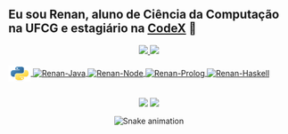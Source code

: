 ## Eu sou Renan, aluno de Ciência da Computação na UFCG e estagiário na  <a href = "https://codexjr.com.br/">CodeX</a> 🤠

<div align="center">
  <a href="https://github.com/renanbcunderline">
  <img height="180em" src="https://github-readme-stats.vercel.app/api?username=renanbcunderline&show_icons=true&theme=dracula&include_all_commits=true&count_private=true"/>
  <img height="180em" src="https://github-readme-stats.vercel.app/api/top-langs/?username=renanbcunderline&layout=compact&langs_count=7&theme=dracula"/>
</div>

<div style="display: inline_block"><br>
  <img align="center" alt="Renan-Python" height="30" width="40" src="https://raw.githubusercontent.com/devicons/devicon/master/icons/python/python-original.svg">
  <img align="center" alt="Renan-Java" height="30" width="40" src="https://cdn.jsdelivr.net/gh/devicons/devicon/icons/java/java-original.svg">
  <img align="center" alt="Renan-Node" height="30" width="40" src="https://cdn.jsdelivr.net/gh/devicons/devicon/icons/nodejs/nodejs-original.svg">
  <img align="center" alt="Renan-Prolog" height="30" width="40" src="https://lh3.googleusercontent.com/pw/AL9nZEU_2uvpvDqGqXHxgYARdNcc4oB6Lu9z15iNV2fw0VHmSNIB9YfsStatHukqQQ5HctST_msCTEXJV4-2wpfjsVldCb94dFxJgrKvd6tr9MZFKSe5nerTUc_SEqXwVwC3c5AMdwCsewNvDCj4L-figQ=s512-no?authuser=0">
  <img align="center" alt="Renan-Haskell" height="30" width="40" src="https://cdn.jsdelivr.net/gh/devicons/devicon/icons/haskell/haskell-original.svg">
</div>          
  
  ##
 
<div align="center" > 
  <a href = "mailto:renan.bezerra@ccc.ufcg.edu.br"><img src="https://img.shields.io/badge/-Gmail-%23333?style=for-the-badge&logo=gmail&logoColor=white" target="_blank"></a>
  <a href="https://www.linkedin.com/in/renan-chaves-bezerra-397262197" target="_blank"><img src="https://img.shields.io/badge/-LinkedIn-%230077B5?style=for-the-badge&logo=linkedin&logoColor=white" target="_blank"></a> 

  ![Snake animation](https://github.com/renanbcunderline/renanbcunderline/blob/output/github-contribution-grid-snake.svg)
  
</div>
